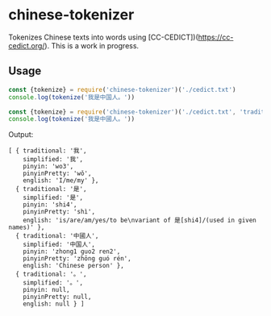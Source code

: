 # chinese-tokenizer

Tokenizes Chinese texts into words using [CC-CEDICT])(https://cc-cedict.org/). This is a work in progress.

## Usage

~~~js
const {tokenize} = require('chinese-tokenizer')('./cedict.txt')
console.log(tokenize('我是中国人。'))
~~~

~~~js
const {tokenize} = require('chinese-tokenizer')('./cedict.txt', 'traditional')
console.log(tokenize('我是中國人。'))
~~~

Output:

~~~
[ { traditional: '我',
    simplified: '我',
    pinyin: 'wo3',
    pinyinPretty: 'wǒ',
    english: 'I/me/my' },
  { traditional: '是',
    simplified: '是',
    pinyin: 'shi4',
    pinyinPretty: 'shì',
    english: 'is/are/am/yes/to be\nvariant of 是[shi4]/(used in given names)' },
  { traditional: '中國人',
    simplified: '中国人',
    pinyin: 'zhong1 guo2 ren2',
    pinyinPretty: 'zhōng guó rén',
    english: 'Chinese person' },
  { traditional: '。',
    simplified: '。',
    pinyin: null,
    pinyinPretty: null,
    english: null } ]
~~~
